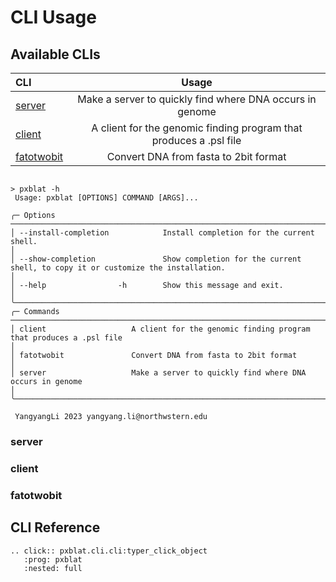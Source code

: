 # CLI Usage

## Available CLIs

| CLI                       |                               Usage                                |
| :------------------------ | :----------------------------------------------------------------: |
| [server](#server)         |      Make a server to quickly find where DNA occurs in genome      |
| [client](#client)         | A client for the genomic finding program that produces a .psl file |
| [fatotwobit](#fatotwobit) |               Convert DNA from fasta to 2bit format                |

```{code-block} console

> pxblat -h
 Usage: pxblat [OPTIONS] COMMAND [ARGS]...

╭─ Options ────────────────────────────────────────────────────────────────────────────────────────────────────────────────────────────────────────────────────────────────╮
│ --install-completion            Install completion for the current shell.                                                                                                │
│ --show-completion               Show completion for the current shell, to copy it or customize the installation.                                                         │
│ --help                -h        Show this message and exit.                                                                                                              │
╰──────────────────────────────────────────────────────────────────────────────────────────────────────────────────────────────────────────────────────────────────────────╯
╭─ Commands ───────────────────────────────────────────────────────────────────────────────────────────────────────────────────────────────────────────────────────────────╮
│ client                   A client for the genomic finding program that produces a .psl file                                                                              │
│ fatotwobit               Convert DNA from fasta to 2bit format                                                                                                           │
│ server                   Make a server to quickly find where DNA occurs in genome                                                                                        │
╰──────────────────────────────────────────────────────────────────────────────────────────────────────────────────────────────────────────────────────────────────────────╯

 YangyangLi 2023 yangyang.li@northwstern.edu
```

### server

### client

### fatotwobit

## CLI Reference

```{eval-rst}
.. click:: pxblat.cli.cli:typer_click_object
   :prog: pxblat
   :nested: full
```
